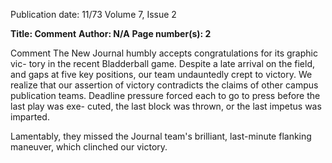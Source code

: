 Publication date: 11/73
Volume 7, Issue 2

**Title: Comment**
**Author: N/A**
**Page number(s): 2**

Comment
The New Journal humbly accepts 
congratulations for its graphic vic-
tory in the recent Bladderball game. 
Despite a late arrival on the field, 
and gaps at five key positions, our 
team undauntedly crept to victory. 
We realize that our assertion of 
victory contradicts the claims of 
other campus publication teams. 
Deadline pressure forced each to go 
to press before the last play was exe-
cuted, the last block was thrown, or 
the last impetus was imparted. 


Lamentably, they missed the 
Journal team's brilliant, last-minute 
flanking maneuver, which clinched 
our victory.
